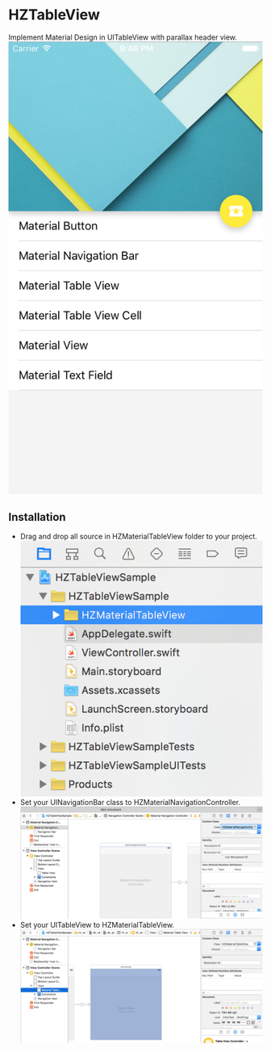 # HZTableView
Implement Material Design in UITableView with parallax header view.![HZTableView](/source/image.png)

## Installation
* Drag and drop all source in HZMaterialTableView folder to your project.![Project Folders](/source/projectfolders.png)
* Set your UINavigationBar class to HZMaterialNavigationController.![UINavigation Controller](/source/navcon.png)
* Set your UITableView to HZMaterialTableView.![UITableView](/source/tableview.png)
